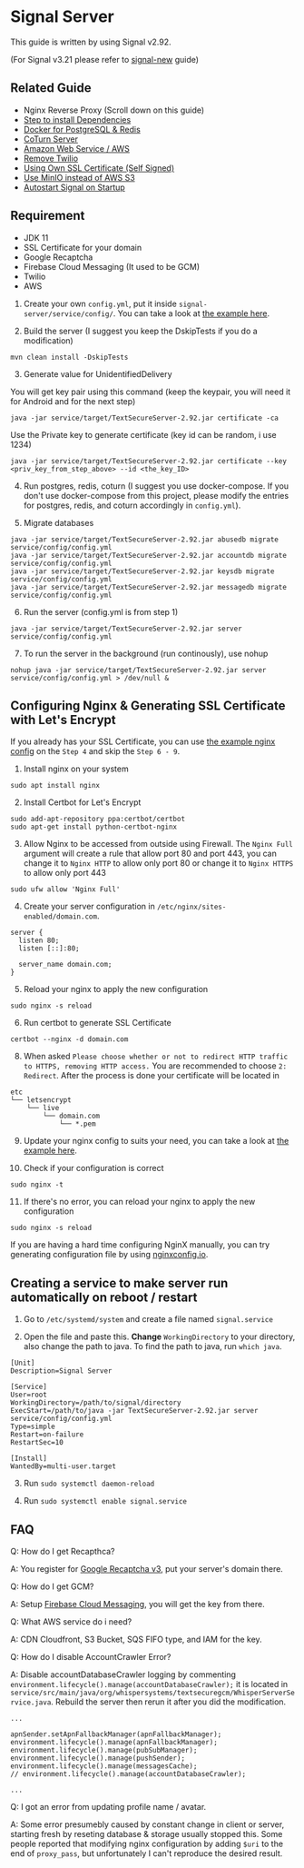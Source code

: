 # Signal Server
This guide is written by using Signal v2.92.

(For Signal v3.21 please refer to [signal-new](../signal-server-3.21/) guide)

## Related Guide
* Nginx Reverse Proxy (Scroll down on this guide)
* [Step to install Dependencies](./DEPENDENCIES.md)
* [Docker for PostgreSQL & Redis](../signal-docker)
* [CoTurn Server](../coturn-server)
* [Amazon Web Service / AWS](../signal-server-aws-setup)
* [Remove Twilio](../signal-server-no-twilio)
* [Using Own SSL Certificate (Self Signed)](../signal-server-self-signed-certificate)
* [Use MinIO instead of AWS S3](../signal-minio)
* [Autostart Signal on Startup](../signal-server-autostart)

## Requirement
* JDK 11
* SSL Certificate for your domain
* Google Recaptcha
* Firebase Cloud Messaging (It used to be GCM)
* Twilio
* AWS

1. Create your own `config.yml`, put it inside `signal-server/service/config/`. You can take a look at [the example here](./example-signal.yml).

2.	Build the server (I suggest you keep the DskipTests if you do a modification)
```
mvn clean install -DskipTests
```

3. Generate value for UnidentifiedDelivery

You will get key pair using this command (keep the keypair, you will need it for Android and for the next step)
```
java -jar service/target/TextSecureServer-2.92.jar certificate -ca
```

Use the Private key to generate certificate (key id can be random, i use 1234)
```
java -jar service/target/TextSecureServer-2.92.jar certificate --key <priv_key_from_step_above> --id <the_key_ID>
```

4.	Run postgres, redis, coturn (I suggest you use docker-compose. If you don't use docker-compose from this project, please modify the entries for postgres, redis, and coturn accordingly in `config.yml`).

5.	Migrate databases
```
java -jar service/target/TextSecureServer-2.92.jar abusedb migrate service/config/config.yml
java -jar service/target/TextSecureServer-2.92.jar accountdb migrate service/config/config.yml
java -jar service/target/TextSecureServer-2.92.jar keysdb migrate service/config/config.yml
java -jar service/target/TextSecureServer-2.92.jar messagedb migrate service/config/config.yml
```

6.	Run the server (config.yml is from step 1)
```
java -jar service/target/TextSecureServer-2.92.jar server service/config/config.yml
```

7. To run the server in the background (run continously), use nohup
```
nohup java -jar service/target/TextSecureServer-2.92.jar server service/config/config.yml > /dev/null &
```

## Configuring Nginx & Generating SSL Certificate with Let's Encrypt

If you already has your SSL Certificate, you can use [the example nginx config](./example-nginx.conf) on the `Step 4` and skip the `Step 6 - 9`.

1. Install nginx on your system
```
sudo apt install nginx     
```

2. Install Certbot for Let's Encrypt
```
sudo add-apt-repository ppa:certbot/certbot
sudo apt-get install python-certbot-nginx
```

3. Allow Nginx to be accessed from outside using Firewall. The `Nginx Full` argument will create a rule that allow port 80 and port 443, you can change it to `Nginx HTTP` to allow only port 80 or change it to `Nginx HTTPS` to allow only port 443
```
sudo ufw allow 'Nginx Full'
```

4. Create your server configuration in `/etc/nginx/sites-enabled/domain.com`. 
```
server {
  listen 80;
  listen [::]:80;

  server_name domain.com;
}
```

5. Reload your nginx to apply the new configuration
```
sudo nginx -s reload

```

6. Run certbot to generate SSL Certificate
```
certbot --nginx -d domain.com
``` 

8. When asked `Please choose whether or not to redirect HTTP traffic to HTTPS, removing HTTP access.` You are recommended to choose `2: Redirect`. After the process is done your certificate will be located in
```
etc
└── letsencrypt
    └── live 
        └── domain.com
            └── *.pem
```

9. Update your nginx config to suits your need, you can take a look at [the example here](./example-nginx.conf).

10.  Check if your configuration is correct
```
sudo nginx -t
```

11. If there's no error, you can reload your nginx to apply the new configuration
```
sudo nginx -s reload
```

If you are having a hard time configuring NginX manually, you can try generating configuration file by using <a href="https://nginxconfig.io/">nginxconfig.io</a>.

## Creating a service to make server run automatically on reboot / restart

1. Go to `/etc/systemd/system` and create a file named `signal.service`

2. Open the file and paste this. **Change** `WorkingDirectory` to your directory, also change the path to java. To find the path to java, run `which java`.

```
[Unit]
Description=Signal Server

[Service]
User=root
WorkingDirectory=/path/to/signal/directory
ExecStart=/path/to/java -jar TextSecureServer-2.92.jar server service/config/config.yml
Type=simple
Restart=on-failure
RestartSec=10

[Install]
WantedBy=multi-user.target
```

3. Run `sudo systemctl daemon-reload`

4. Run `sudo systemctl enable signal.service`

## FAQ
Q: How do I get Recapthca?

A: You register for <a href="https://www.google.com/recaptcha/intro/v3.html">Google Recaptcha v3</a>, put your server's domain there.

Q: How do I get GCM?

A: Setup <a href="https://firebase.google.com/">Firebase Cloud Messaging</a>, you will get the key from there.

Q: What AWS service do i need?

A: CDN Cloudfront, S3 Bucket, SQS FIFO type, and IAM for the key.

Q: How do I disable AccountCrawler Error?

A: Disable accountDatabaseCrawler logging by commenting `environment.lifecycle().manage(accountDatabaseCrawler);` it is located in `service/src/main/java/org/whispersystems/textsecuregcm/WhisperServerService.java`. Rebuild the server then rerun it after you did the modification.

```
...

apnSender.setApnFallbackManager(apnFallbackManager);
environment.lifecycle().manage(apnFallbackManager);
environment.lifecycle().manage(pubSubManager);
environment.lifecycle().manage(pushSender);
environment.lifecycle().manage(messagesCache);
// environment.lifecycle().manage(accountDatabaseCrawler);

...
```

Q: I got an error from updating profile name / avatar.

A: Some error presumebly caused by constant change in client or server, starting fresh by reseting database & storage usually stopped this. Some people reported that modifying nginx configuration by adding `$uri` to the end of `proxy_pass`, but unfortunately I can't reproduce the desired result.
